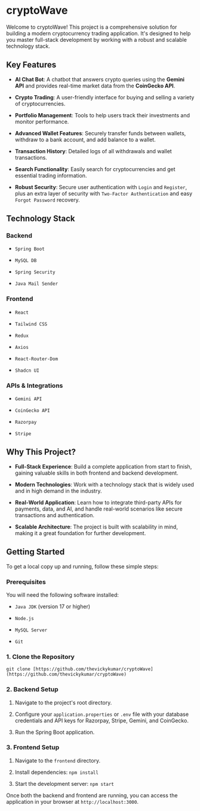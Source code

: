 # cryptoWave

Welcome to cryptoWave! This project is a comprehensive solution for building a modern cryptocurrency trading application. It's designed to help you master full-stack development by working with a robust and scalable technology stack.

## Key Features

* **AI Chat Bot**: A chatbot that answers crypto queries using the **Gemini API** and provides real-time market data from the **CoinGecko API**.

* **Crypto Trading**: A user-friendly interface for buying and selling a variety of cryptocurrencies.

* **Portfolio Management**: Tools to help users track their investments and monitor performance.

* **Advanced Wallet Features**: Securely transfer funds between wallets, withdraw to a bank account, and add balance to a wallet.

* **Transaction History**: Detailed logs of all withdrawals and wallet transactions.

* **Search Functionality**: Easily search for cryptocurrencies and get essential trading information.

* **Robust Security**: Secure user authentication with `Login` and `Register`, plus an extra layer of security with `Two-Factor Authentication` and easy `Forgot Password` recovery.

## Technology Stack

### Backend

* `Spring Boot`

* `MySQL DB`

* `Spring Security`

* `Java Mail Sender`

### Frontend

* `React`

* `Tailwind CSS`

* `Redux`

* `Axios`

* `React-Router-Dom`

* `Shadcn UI`

### APIs & Integrations

* `Gemini API`

* `CoinGecko API`

* `Razorpay`

* `Stripe`

## Why This Project?

* **Full-Stack Experience**: Build a complete application from start to finish, gaining valuable skills in both frontend and backend development.

* **Modern Technologies**: Work with a technology stack that is widely used and in high demand in the industry.

* **Real-World Application**: Learn how to integrate third-party APIs for payments, data, and AI, and handle real-world scenarios like secure transactions and authentication.

* **Scalable Architecture**: The project is built with scalability in mind, making it a great foundation for further development.

## Getting Started

To get a local copy up and running, follow these simple steps:

### Prerequisites

You will need the following software installed:

* `Java JDK` (version 17 or higher)

* `Node.js`

* `MySQL Server`

* `Git`

### 1. Clone the Repository

```
git clone [https://github.com/thevickykumar/cryptoWave](https://github.com/thevickykumar/cryptoWave)
```

### 2. Backend Setup

1. Navigate to the project's root directory.

2. Configure your `application.properties` or `.env` file with your database credentials and API keys for Razorpay, Stripe, Gemini, and CoinGecko.

3. Run the Spring Boot application.

### 3. Frontend Setup

1. Navigate to the `frontend` directory.

2. Install dependencies: `npm install`

3. Start the development server: `npm start`

Once both the backend and frontend are running, you can access the application in your browser at `http://localhost:3000`.
